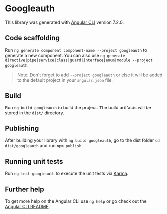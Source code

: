 # Googleauth

This library was generated with [Angular CLI](https://github.com/angular/angular-cli) version 7.2.0.

## Code scaffolding

Run `ng generate component component-name --project googleauth` to generate a new component. You can also use `ng generate directive|pipe|service|class|guard|interface|enum|module --project googleauth`.
> Note: Don't forget to add `--project googleauth` or else it will be added to the default project in your `angular.json` file. 

## Build

Run `ng build googleauth` to build the project. The build artifacts will be stored in the `dist/` directory.

## Publishing

After building your library with `ng build googleauth`, go to the dist folder `cd dist/googleauth` and run `npm publish`.

## Running unit tests

Run `ng test googleauth` to execute the unit tests via [Karma](https://karma-runner.github.io).

## Further help

To get more help on the Angular CLI use `ng help` or go check out the [Angular CLI README](https://github.com/angular/angular-cli/blob/master/README.md).
